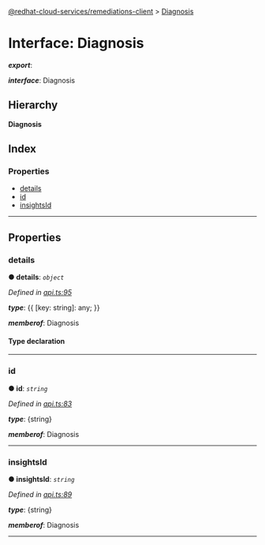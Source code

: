 [@redhat-cloud-services/remediations-client](../README.md) > [Diagnosis](../interfaces/diagnosis.md)

# Interface: Diagnosis

*__export__*: 

*__interface__*: Diagnosis

## Hierarchy

**Diagnosis**

## Index

### Properties

* [details](diagnosis.md#details)
* [id](diagnosis.md#id)
* [insightsId](diagnosis.md#insightsid)

---

## Properties

<a id="details"></a>

###  details

**● details**: *`object`*

*Defined in [api.ts:95](https://github.com/RedHatInsights/javascript-clients/blob/master/packages/remediations/api.ts#L95)*

*__type__*: {{ \[key: string\]: any; }}

*__memberof__*: Diagnosis

#### Type declaration

[key: `string`]: `any`

___
<a id="id"></a>

###  id

**● id**: *`string`*

*Defined in [api.ts:83](https://github.com/RedHatInsights/javascript-clients/blob/master/packages/remediations/api.ts#L83)*

*__type__*: {string}

*__memberof__*: Diagnosis

___
<a id="insightsid"></a>

###  insightsId

**● insightsId**: *`string`*

*Defined in [api.ts:89](https://github.com/RedHatInsights/javascript-clients/blob/master/packages/remediations/api.ts#L89)*

*__type__*: {string}

*__memberof__*: Diagnosis

___

